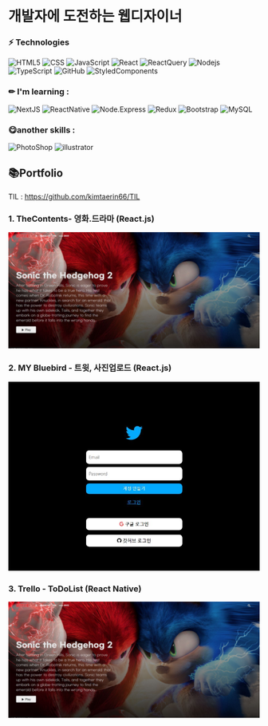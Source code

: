 # 개발자에 도전하는 웹디자이너




### ⚡ Technologies

![HTML5](https://img.shields.io/badge/-HTML5-E34F26?style=flat-square&logo=html5&logoColor=white)
![CSS](https://img.shields.io/badge/-CSS-1572B6?style=flat-square&logo=css)
![JavaScript](https://img.shields.io/badge/-JavaScript-black?style=flat-square&logo=javascript)
![React](https://img.shields.io/badge/-React-blue?style=flat-square&logo=react)
![ReactQuery](https://img.shields.io/badge/-ReactQuery-lightpink?style=flat-square&logo=reactQUERY)
![Nodejs](https://img.shields.io/badge/-Nodejs-black?style=flat-square&logo=Node.js)
![TypeScript](https://img.shields.io/badge/-TypeScript-007ACC?style=flat-square&logo=typescript)
![GitHub](https://img.shields.io/badge/-GitHub-E34F26?style=flat-square&logo=github)
![StyledComponents](https://img.shields.io/badge/StyledComponents-pink?style=flat-square&logo=styledcomponents)


### ✏ I'm learning :
![NextJS](https://img.shields.io/badge/NextJS-black?style=flat-square&logo=Next.js) ![ReactNative](https://img.shields.io/badge/-ReactNative-purple?style=flat-square&logo=reactNative) ![Node.Express](https://img.shields.io/badge/-NodeExpress-green?style=flat-square&logo=nodeExpress) ![Redux](https://img.shields.io/badge/-Redux-purple?style=flat-square&logo=Redux)
![Bootstrap](https://img.shields.io/badge/-Bootstrap-563D7C?style=flat-square&logo=bootstrap)
![MySQL](https://img.shields.io/badge/-MySQL-blue?style=flat-square&logo=mysql)

### 😋another skills :
![PhotoShop](https://img.shields.io/badge/PhotoShop-blue?style=flat-square&logo=AdobePhotoshop) 
![illustrator](https://img.shields.io/badge/illustrator-orange?style=flat-square&logo=AdobeIllustrator)

## 📚Portfolio 
TIL : https://github.com/kimtaerin66/TIL
### 1. TheContents- 영화.드라마 (React.js)
[![영화/무비 앱](./thecontents.JPG)](https://kimtaerin66.github.io/thecontents/)

### 2. MY Bluebird - 트윗, 사진업로드 (React.js)
[![SNS 앱](./bluebird.JPG)](https://kimtaerin66.github.io/bluebird/)

### 3. Trello - ToDoList (React Native)
[![영화/무비 앱](./thecontents.JPG)](https://kimtaerin66.github.io/thecontents/)

